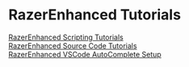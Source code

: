 
# RazerEnhanced Tutorials

[RazerEnhanced Scripting Tutorials](RazorEnhanced_Scripting_Tutorials/000__RazorEnhanced_Scripting_Index.md)<br>
[RazerEnhanced Source Code Tutorials](RazorEnhanced_Source_Code_Tutorials/000__RazorEnhanced_Source_Code_Index.md)<br>
[RazerEnhanced VSCode AutoComplete Setup](VSCode_AutoComplete/VSCode_AutoComplete_Setup.md)<br>
